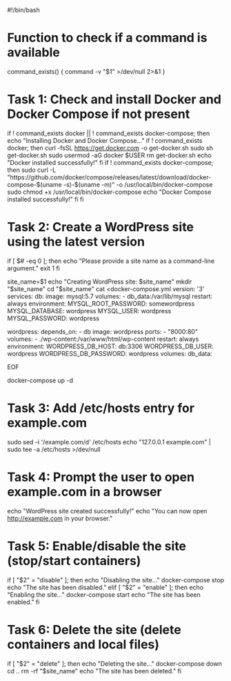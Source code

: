 #!/bin/bash

# Function to check if a command is available
command_exists() {
    command -v "$1" >/dev/null 2>&1
}

# Task 1: Check and install Docker and Docker Compose if not present
if ! command_exists docker || ! command_exists docker-compose; then
    echo "Installing Docker and Docker Compose..."
    if ! command_exists docker; then
        curl -fsSL https://get.docker.com -o get-docker.sh
        sudo sh get-docker.sh
        sudo usermod -aG docker $USER
        rm get-docker.sh
        echo "Docker installed successfully!"
    fi
    if ! command_exists docker-compose; then
        sudo curl -L "https://github.com/docker/compose/releases/latest/download/docker-compose-$(uname -s)-$(uname -m)" -o /usr/local/bin/docker-compose
        sudo chmod +x /usr/local/bin/docker-compose
        echo "Docker Compose installed successfully!"
    fi
fi

# Task 2: Create a WordPress site using the latest version
if [ $# -eq 0 ]; then
    echo "Please provide a site name as a command-line argument."
    exit 1
fi

site_name=$1
echo "Creating WordPress site: $site_name"
mkdir "$site_name"
cd "$site_name"
cat <<EOF >docker-compose.yml
version: '3'
services:
  db:
    image: mysql:5.7
    volumes:
      - db_data:/var/lib/mysql
    restart: always
    environment:
      MYSQL_ROOT_PASSWORD: somewordpress
      MYSQL_DATABASE: wordpress
      MYSQL_USER: wordpress
      MYSQL_PASSWORD: wordpress

  wordpress:
    depends_on:
      - db
    image: wordpress
    ports:
      - "8000:80"
    volumes:
      - ./wp-content:/var/www/html/wp-content
    restart: always
    environment:
      WORDPRESS_DB_HOST: db:3306
      WORDPRESS_DB_USER: wordpress
      WORDPRESS_DB_PASSWORD: wordpress
volumes:
  db_data:

EOF

docker-compose up -d

# Task 3: Add /etc/hosts entry for example.com
sudo sed -i '/example.com/d' /etc/hosts
echo "127.0.0.1 example.com" | sudo tee -a /etc/hosts >/dev/null

# Task 4: Prompt the user to open example.com in a browser
echo "WordPress site created successfully!"
echo "You can now open http://example.com in your browser."

# Task 5: Enable/disable the site (stop/start containers)
if [ "$2" = "disable" ]; then
    echo "Disabling the site..."
    docker-compose stop
    echo "The site has been disabled."
elif [ "$2" = "enable" ]; then
    echo "Enabling the site..."
    docker-compose start
    echo "The site has been enabled."
fi

# Task 6: Delete the site (delete containers and local files)
if [ "$2" = "delete" ]; then
    echo "Deleting the site..."
    docker-compose down
    cd ..
    rm -rf "$site_name"
    echo "The site has been deleted."
fi
